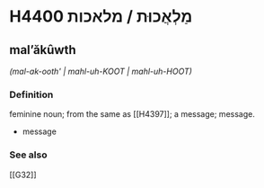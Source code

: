 # H4400 מַלְאֲכוּת / מלאכות

## malʼăkûwth

_(mal-ak-ooth' | mahl-uh-KOOT | mahl-uh-HOOT)_

### Definition

feminine noun; from the same as [[H4397]]; a message; message.

- message
### See also

[[G32]]


